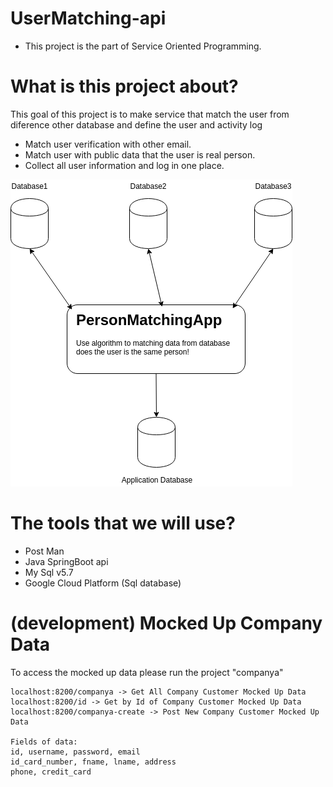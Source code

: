 # UserMatching-api
- This project is the part of Service Oriented Programming.


# What is this project about?
This goal of this project is to make service that match the user from diference other database and define the user and activity log
- Match user verification with other email.
- Match user with public data that the user is real person.
- Collect all user information and log in one place.


<img src="matching.png">

# The tools that we will use?
- Post Man
- Java SpringBoot api
- My Sql v5.7
- Google Cloud Platform (Sql database)

# (development) Mocked Up Company Data
To access the mocked up data please run the project "companya"
```
localhost:8200/companya -> Get All Company Customer Mocked Up Data
localhost:8200/id -> Get by Id of Company Customer Mocked Up Data
localhost:8200/companya-create -> Post New Company Customer Mocked Up Data

Fields of data:
id, username, password, email
id_card_number, fname, lname, address
phone, credit_card
``` 
